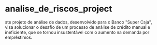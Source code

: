 # analise_de_riscos_project
ste projeto de análise de dados, desenvolvido para o Banco "Super Caja", visa solucionar o desafio de um processo de análise de crédito manual e ineficiente, que se tornou insustentável com o aumento na demanda por empréstimos.
